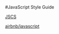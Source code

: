 #JavaScript Style Guide

[JSCS](http://jscs.info/)

[airbnb/javascript](https://github.com/airbnb/javascript)
